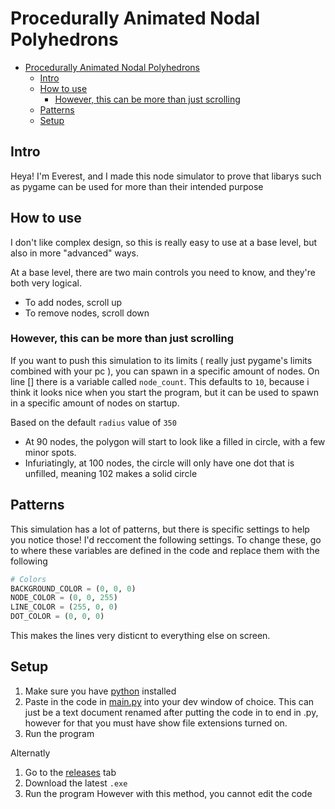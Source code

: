 # Procedurally Animated Nodal Polyhedrons
- [Procedurally Animated Nodal Polyhedrons](#procedurally-animated-nodal-polyhedrons)
  * [Intro](#intro)
  * [How to use](#how-to-use)
    + [However, this can be more than just scrolling](#however--this-can-be-more-than-scrolling)
  * [Patterns](#patterns)
  * [Setup](#setup)
## Intro
Heya! I'm Everest, and I made this node simulator to prove that libarys such as pygame can be used for more than their intended purpose
## How to use
I don't like complex design, so this is really easy to use at a base level, but also in more "advanced" ways.

At a base level, there are two main controls you need to know, and they're both very logical.
- To add nodes, scroll up
- To remove nodes, scroll down

### However, this can be more than just scrolling
If you want to push this simulation to its limits ( really just pygame's limits combined with your pc ), you can spawn in a specific amount of nodes.
On line [] there is a variable called `node_count`. This defaults to `10`, because i think it looks nice when you start the program, but it can be used to spawn in a specific amount of nodes on startup.

Based on the default `radius` value of `350`

- At 90 nodes, the polygon will start to look like a filled in circle, with a few minor spots.
- Infuriatingly, at 100 nodes, the circle will only have one dot that is unfilled, meaning 102 makes a solid circle

## Patterns
This simulation has a lot of patterns, but there is specific settings to help you notice those!
I'd reccoment the following settings. To change these, go to where these variables are defined in the code and replace them with the following

```py
# Colors
BACKGROUND_COLOR = (0, 0, 0)
NODE_COLOR = (0, 0, 255)
LINE_COLOR = (255, 0, 0)
DOT_COLOR = (0, 0, 0)
```

This makes the lines very disticnt to everything else on screen.

## Setup
1. Make sure you have [python]() installed
2. Paste in the code in [main.py]() into your dev window of choice. This can just be a text document renamed after putting the code in to end in .py, however for that you must have show file extensions turned on.
3. Run the program

Alternatly
1. Go to the [releases]() tab
2. Download the latest `.exe`
3. Run the program
However with this method, you cannot edit the code
